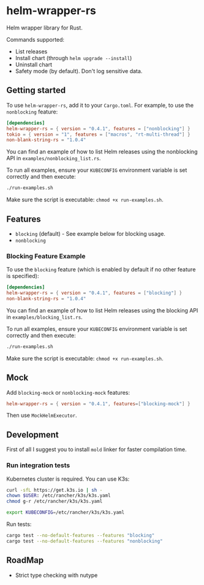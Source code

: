 # helm-wrapper-rs

Helm wrapper library for Rust.

Commands supported:

- List releases
- Install chart (through `helm upgrade --install`)
- Uninstall chart
- Safety mode (by default). Don't log sensitive data.

## Getting started

To use `helm-wrapper-rs`, add it to your `Cargo.toml`. For example, to use the `nonblocking` feature:

```toml
[dependencies]
helm-wrapper-rs = { version = "0.4.1", features = ["nonblocking"] }
tokio = { version = "1", features = ["macros", "rt-multi-thread"] }
non-blank-string-rs = "1.0.4"
```

You can find an example of how to list Helm releases using the nonblocking API in `examples/nonblocking_list.rs`.

To run all examples, ensure your `KUBECONFIG` environment variable is set correctly and then execute:
```bash
./run-examples.sh
```
Make sure the script is executable: `chmod +x run-examples.sh`.

## Features

- `blocking` (default) - See example below for blocking usage.
- `nonblocking`

### Blocking Feature Example

To use the `blocking` feature (which is enabled by default if no other feature is specified):

```toml
[dependencies]
helm-wrapper-rs = { version = "0.4.1", features = ["blocking"] }
non-blank-string-rs = "1.0.4"
```

You can find an example of how to list Helm releases using the blocking API in `examples/blocking_list.rs`.

To run all examples, ensure your `KUBECONFIG` environment variable is set correctly and then execute:
```bash
./run-examples.sh
```
Make sure the script is executable: `chmod +x run-examples.sh`.

## Mock

Add `blocking-mock` or `nonblocking-mock` features:

```toml
helm-wrapper-rs = { version = "0.4.1", features=["blocking-mock"] }
```

Then use `MockHelmExecutor`.

## Development

First of all I suggest you to install `mold` linker for faster compilation time.

### Run integration tests

Kubernetes cluster is required. You can use K3s:

```bash
curl -sfL https://get.k3s.io | sh -
chown $USER: /etc/rancher/k3s/k3s.yaml
chmod g-r /etc/rancher/k3s/k3s.yaml

export KUBECONFIG=/etc/rancher/k3s/k3s.yaml
```

Run tests:

```bash
cargo test --no-default-features --features "blocking"
cargo test --no-default-features --features "nonblocking"
```

## RoadMap

- Strict type checking with nutype
